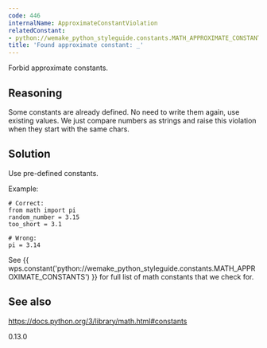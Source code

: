 ```yaml
---
code: 446
internalName: ApproximateConstantViolation
relatedConstant:
- python://wemake_python_styleguide.constants.MATH_APPROXIMATE_CONSTANTS
title: 'Found approximate constant: _'
---
```


Forbid approximate constants.

## Reasoning
Some constants are already defined. No need to write them again, use
existing values. We just compare numbers as strings and raise this
violation when they start with the same chars.

## Solution
Use pre-defined constants.

Example:

    # Correct:
    from math import pi
    random_number = 3.15
    too_short = 3.1
    
    # Wrong:
    pi = 3.14

See {{ wps.constant('python://wemake_python_styleguide.constants.MATH_APPROXIMATE_CONSTANTS') }}
for full list of math constants that we check for.

## See also
<https://docs.python.org/3/library/math.html#constants>

<div class="versionadded">

0.13.0

</div>